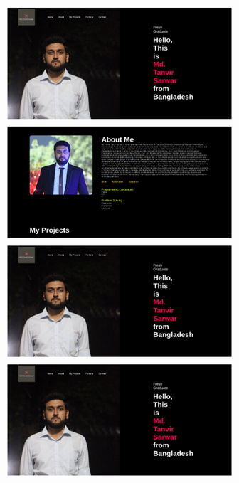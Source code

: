 ![alt text](https://github.com/Tanvirsarwar1603072/Portfolio/blob/main/Images/Portfolio1.png)

![alt text](https://github.com/Tanvirsarwar1603072/Portfolio/blob/main/Images/Portfolio2.png)

![alt text](https://github.com/Tanvirsarwar1603072/Portfolio/blob/main/Images/Portfolio1.png)

![alt text](https://github.com/Tanvirsarwar1603072/Portfolio/blob/main/Images/Portfolio1.png)


